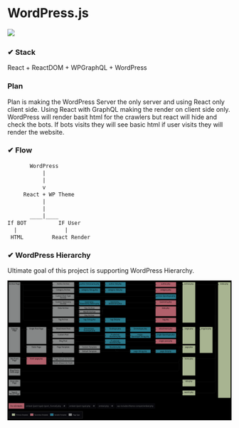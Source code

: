 # WordPress.js
![](https://img.shields.io/badge/Status-Under_Development-orange.svg)


### ✔ Stack
React + ReactDOM + WPGraphQL + WordPress

### Plan
Plan is making the WordPress Server the only server and using React only client side.
Using React with GraphQL making the render on client side only.
WordPress will render basit html for the crawlers but react will hide and check the bots.
If bots visits they will see basic html if user visits they will render the website.


### ✔ Flow
```
       WordPress 
           |
           |
           v
     React + WP Theme
           |
           |
       ____|____
If BOT          IF User
  |               |
 HTML         React Render
```

### ✔ WordPress Hierarchy
Ultimate goal of this project is supporting WordPress Hierarchy.

![](https://raw.githubusercontent.com/sinanisler/sinanisler/master/WordPress-Hierarchy.png)
